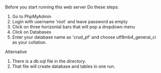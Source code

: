 Before you start running this web server
Do these steps:
1. Go to PhpMyAdmin
2. Login with username 'root' and leave password as empty
3. Click on three horizontal bars that will pop a dropdown menu
4. Click on Databases
5. Enter your database name as 'crud_pf' and choose	utf8mb4_general_ci as your collation.

Alternative
1. There is a db.sql file in the directory.
2. That file will create database and tables in one run.
